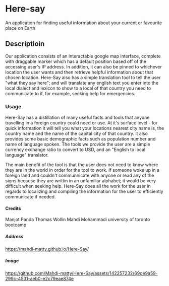 # Here-say
An application for finding useful information about your current or favourite place on Earth

## Descriptioin
Our application consists of an interactable google map interface, complete with draggable marker which has a default position based off of the accessing user's IP address. In addition, it can also be pinned to whichever location the user wants and then retrieve helpful information about that chosen location. Here-Say also has a simple translation tool to tell the user "what they say here"; and will translate any english text you enter into the local dialect and lexicon to show to a local of that country you need to communicate to if, for example, seeking help for emergencies.

### Usage
Here-Say has a distillation of many useful facts and tools that anyone travelling in a foreign country could need or use. At it's surface level - for quick information it will tell you what your locations nearest city name is, the country name and the name of the capital city of that country. it also provides some basic demographic facts such as population number and name of language spoken. The tools we provide the user are a simple currency exchange ratio to convert to USD, and an "English to local language" translator.

The main benefit of the tool is that the user does not need to know where they are in the world in order for the tool to work. If someone woke up in a foreign land and couldn't communnicate with anyone or read any of the signs because they are writtin in an unfamiliar alphabet; it would be very difficult when seeking help. Here-Say does all the work for the user in regards to localizing and compiling the information for the user to efficiently communicate if needed.

#### Credits
Manjot Panda  Thomas Wollin   Mahdi Mohammadi    university of toronto bootcamp

##### Address
https://mahdi-matty.github.io/Here-Say/

##### Image
https://github.com/Mahdi-matty/Here-Say/assets/142257232/69de9a59-299c-4531-aeb0-e2c79eae874e
